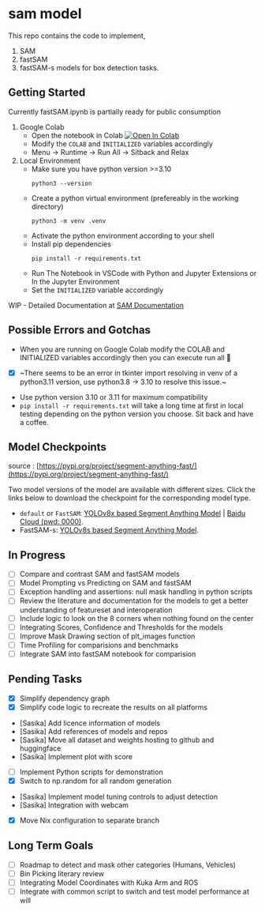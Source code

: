 # sam model
This repo contains the code to implement,
1. SAM
2. fastSAM
3. fastSAM-s
models for box detection tasks.

## Getting Started
Currently fastSAM.ipynb is partially ready for public consumption
1. Google Colab
    - Open the notebook in Colab
        <a target="blank" href="https://colab.research.google.com/github/mora-bprs/SAM-model/blob/thuva/fastSAM.ipynb">
        <img src="https://colab.research.google.com/assets/colab-badge.svg" alt="Open In Colab"/>
        </a>
    - Modify the `COLAB` and `INITIALIZED` variables accordingly
    - Menu -> Runtime -> Run All -> Sitback and Relax
2. Local Environment
    - Make sure you have python version >=3.10
        ```shell
        python3 --version
        ```
    - Create a python virtual environment (prefereably in the working directory)
        ```shell
        python3 -m venv .venv
        ```
    - Activate the python environment according to your shell
    - Install pip dependencies
        ```shell
        pip install -r requirements.txt
        ```
    - Run The Notebook in VSCode with Python and Jupyter Extensions or In the Jupyter Environment
    - Set the `INITIALIZED` variable accordingly


WIP - Detailed Documentation at [SAM Documentation](https://mora-bprs.github.io/docs/models/sam/)

## Possible Errors and Gotchas
- When you are running on Google Colab modify the COLAB and INITIALIZED variables accordingly then you can execute run all 🥂
- [x] ~There seems to be an error in tkinter import resolving in venv of a python3.11 version, use python3.8 -> 3.10 to resolve this issue.~
- Use python version 3.10 or 3.11 for maximum compatibility
- `pip install -r requirements.txt` will take a long time at first in local testing depending on the python version you choose. Sit back and have a coffee.

## Model Checkpoints

source : [https://pypi.org/project/segment-anything-fast/](https://pypi.org/project/segment-anything-fast/)

Two model versions of the model are available with different sizes. Click the links below to download the checkpoint for the corresponding model type.

- `default` or `FastSAM`: [YOLOv8x based Segment Anything Model](https://drive.google.com/file/d/1m1sjY4ihXBU1fZXdQ-Xdj-mDltW-2Rqv/view?usp=sharing) | [Baidu Cloud (pwd: 0000)](https://pan.baidu.com/s/18KzBmOTENjByoWWR17zdiQ?pwd=0000).
- FastSAM-s: [YOLOv8s based Segment Anything Model](https://drive.google.com/file/d/10XmSj6mmpmRb8NhXbtiuO9cTTBwR_9SV/view).


## In Progress
- [ ] Compare and contrast SAM and fastSAM models
- [ ] Model Prompting vs Predicting on SAM and fastSAM
- [ ] Exception handling and assertions: null mask handling in python scripts
- [ ] Review the literature and documentation for the models to get a better understanding of featureset and interoperation
- [ ] Include logic to look on the 8 corners when nothing found on the center
- [ ] Integrating Scores, Confidence and Thresholds for the models
- [ ] Improve Mask Drawing section of plt_images function
- [ ] Time Profiling for comparisions and benchmarks
- [ ] Integrate SAM into fastSAM notebook for comparision

## Pending Tasks

- [x] Simplify dependency graph
- [x] Simplify code logic to recreate the results on all platforms
- [Sasika] Add licence information of models
- [Sasika] Add references of models and repos
- [Sasika] Move all dataset and weights hosting to github and huggingface
- [Sasika] Implement plot with score
- [ ] Implement Python scripts for demonstration
- [x] Switch to np.random for all random generation
- [Sasika] Implement model tuning controls to adjust detection
- [Sasika] Integration with webcam
- [x] Move Nix configuration to separate branch

## Long Term Goals
- [ ] Roadmap to detect and mask other categories (Humans, Vehicles)
- [ ] Bin Picking literary review
- [ ] Integrating Model Coordinates with Kuka Arm and ROS
- [ ] Integrate with common script to switch and test model performance at will